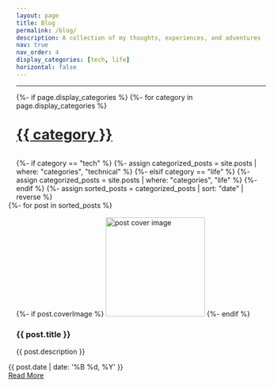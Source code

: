 ```yaml
---
layout: page
title: Blog
permalink: /blog/
description: A collection of my thoughts, experiences, and adventures
nav: true
nav_order: 4
display_categories: [tech, life]
horizontal: false
---
```


<style>
/* Reduce white space on sides */
.post-content {
  max-width: 95%;
  margin: 0 auto;
}

@media (min-width: 1400px) {
  .post-content {
    max-width: 90%;
  }
}

.container-fluid {
  padding-left: 2rem;
  padding-right: 2rem;
}

/* Improve card grid layout */
.row {
  margin-left: -1rem;
  margin-right: -1rem;
}

.col {
  padding: 1rem;
}

/* Ensure cards take up more space */
.card {
  height: 100%;
  margin: 0;
}

/* Category styling */
.category {
  margin-top: 2rem;
  margin-bottom: 1.5rem;
  padding-bottom: 0.5rem;
  border-bottom: 2px solid var(--global-theme-color);
  color: var(--global-theme-color);
  font-weight: 700;
  font-size: 1.8rem;
  text-shadow: 0.5px 0.5px 1px rgba(var(--global-theme-color-rgb), 0.2);
  opacity: 0.95;
  transition: all 0.2s ease;
}

.category:hover {
  opacity: 1;
  color: var(--global-theme-color);
  text-decoration: none;
  text-shadow: 0.5px 0.5px 1px rgba(var(--global-theme-color-rgb), 0.3);
}

@media (prefers-color-scheme: dark) {
  .category {
    text-shadow: 0.5px 0.5px 1px rgba(var(--global-theme-color-rgb), 0.4);
  }
  
  .category:hover {
    text-shadow: 0.5px 0.5px 1px rgba(var(--global-theme-color-rgb), 0.5);
  }
}
</style>

<hr class="mb-5">

<!-- All Posts by Category -->
<div class="projects">
{%- if page.display_categories %}
  <!-- Display categorized posts -->
  {%- for category in page.display_categories %}
  <a id="{{ category }}" href=".#{{ category }}">
    <h2 class="category">{{ category }}</h2>
  </a>
  {%- if category == "tech" %}
    {%- assign categorized_posts = site.posts | where: "categories", "technical" %}
  {%- elsif category == "life" %}
    {%- assign categorized_posts = site.posts | where: "categories", "life" %}
  {%- endif %}
  {%- assign sorted_posts = categorized_posts | sort: "date" | reverse %}
  <div class="row row-cols-1 row-cols-md-3 g-4">
    {%- for post in sorted_posts %}
    <div class="col mb-4">
      <div class="card h-100 rounded-3 shadow-sm hoverable">
        {%- if post.coverImage %}
        <img src="{{ '/assets/img/posts/' | append: post.coverImage | relative_url }}" class="card-img-top rounded-top" alt="post cover image" style="height: 200px; object-fit: cover;">
        {%- endif %}
        <div class="card-body">
          <h3 class="card-title">{{ post.title }}</h3>
          <p class="card-text">{{ post.description }}</p>
          <div class="row ml-1 mr-1 p-0">
            <div class="post-meta">
              <i class="fas fa-calendar fa-sm"></i> {{ post.date | date: '%B %d, %Y' }}
            </div>
          </div>
          <div class="row ml-1 mr-1 p-0">
            <div class="btn-group">
              <a href="{{ post.url | relative_url }}" class="btn btn-sm z-depth-0 rounded-pill" role="button">Read More</a>
            </div>
          </div>
        </div>
      </div>
    </div>
    {%- endfor %}
  </div>
  {%- endfor %}
{%- endif %}
</div>
